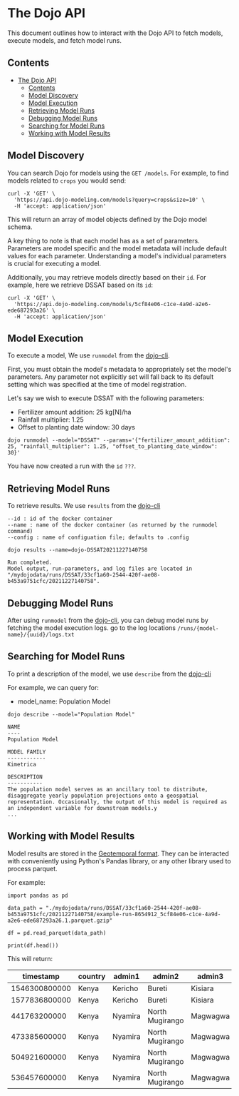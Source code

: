 # The Dojo API

This document outlines how to interact with the Dojo API to fetch models, execute models, and fetch model runs.


## Contents

- [The Dojo API](#the-dojo-api)
  - [Contents](#contents)
  - [Model Discovery](#model-discovery)
  - [Model Execution](#model-execution)
  - [Retrieving Model Runs](#retrieving-model-runs)
  - [Debugging Model Runs](#debugging-model-runs)
  - [Searching for Model Runs](#searching-for-model-runs)
  - [Working with Model Results](#working-with-model-results)

## Model Discovery

You can search Dojo for models using the `GET /models`. For example, to find models related to `crops` you would send:

```
curl -X 'GET' \
  'https://api.dojo-modeling.com/models?query=crops&size=10' \
  -H 'accept: application/json'
```

This will return an array of model objects defined by the Dojo model schema.

A key thing to note is that each model has as a set of parameters. Parameters are model specific and the model metadata will include default values for each parameter. Understanding a model's individual parameters is crucial for executing a model.

Additionally, you may retrieve models directly based on their `id`. For example, here we retrieve DSSAT based on its `id`:

```
curl -X 'GET' \
  'https://api.dojo-modeling.com/models/5cf84e06-c1ce-4a9d-a2e6-ede687293a26' \
  -H 'accept: application/json'
```

## Model Execution

To execute a model, We use `runmodel` from the [dojo-cli](https://github.com/dojo-modeling/dojo-cli#runmodel). 

First, you must obtain the model's metadata to appropriately set the model's parameters. Any parameter not explicitly set will fall back to its default setting which was specified at the time of model registration.

Let's say we wish to execute DSSAT with the following parameters:

* Fertilizer amount addition: 25 kg[N]/ha
* Rainfall multiplier: 1.25
* Offset to planting date window: 30 days

`dojo runmodel --model="DSSAT" --params='{"fertilizer_amount_addition": 25, "rainfall_multiplier": 1.25, "offset_to_planting_date_window": 30}'`

You have now created a run with the `id` `???`. 

## Retrieving Model Runs

To retrieve results. We use `results` from the [dojo-cli](https://github.com/dojo-modeling/dojo-cli#results)

```
--id : id of the docker container
--name : name of the docker container (as returned by the runmodel command)
--config : name of configuation file; defaults to .config
```

`dojo results --name=dojo-DSSAT20211227140758`

```
Run completed.
Model output, run-parameters, and log files are located in "/mydojodata/runs/DSSAT/33cf1a60-2544-420f-ae08-b453a9751cfc/20211227140758".
```


## Debugging Model Runs

After using `runmodel` from the [dojo-cli](https://github.com/dojo-modeling/dojo-cli#runmodel), you can debug model runs by fetching the model execution logs. go to the log locations `/runs/{model-name}/{uuid}/logs.txt`


## Searching for Model Runs

To print a description of the model, we use `describe` from the [dojo-cli](https://github.com/dojo-modeling/dojo-cli#describe)

For example, we can query for:
* model_name: Population Model

`dojo describe --model="Population Model"`

```
NAME
----
Population Model

MODEL FAMILY
------------
Kimetrica

DESCRIPTION
-----------
The population model serves as an ancillary tool to distribute, disaggregate yearly population projections onto a geospatial representation. Occasionally, the output of this model is required as an independent variable for downstream models.y
...
```



## Working with Model Results

Model results are stored in the [Geotemporal format](./geotemporal-format.md). They can be interacted with conveniently using Python's Pandas library, or any other library used to process parquet. 

For example:

```
import pandas as pd

data_path = "./mydojodata/runs/DSSAT/33cf1a60-2544-420f-ae08-b453a9751cfc/20211227140758/example-run-8654912_5cf84e06-c1ce-4a9d-a2e6-ede687293a26.1.parquet.gzip"

df = pd.read_parquet(data_path)

print(df.head())
```

This will return:

| timestamp     	| country 	| admin1  	| admin2          	| admin3   	| lat    	| lng    	| feature  	| value         	|
|---------------	|---------	|---------	|-----------------	|----------	|--------	|--------	|----------	|---------------	|
| 1546300800000 	| Kenya   	| Kericho 	| Bureti          	| Kisiara  	| -0.458 	| 35.125 	| HDAT_AVE 	| 1566259200000 	|
| 1577836800000 	| Kenya   	| Kericho 	| Bureti          	| Kisiara  	| -0.458 	| 35.125 	| HDAT_AVE 	| 1599264000000 	|
| 441763200000  	| Kenya   	| Nyamira 	| North Mugirango 	| Magwagwa 	| -0.458 	| 35.042 	| HDAT_AVE 	| 461462400000  	|
| 473385600000  	| Kenya   	| Nyamira 	| North Mugirango 	| Magwagwa 	| -0.458 	| 35.042 	| HDAT_AVE 	| 495504000000  	|
| 504921600000  	| Kenya   	| Nyamira 	| North Mugirango 	| Magwagwa 	| -0.458 	| 35.042 	| HDAT_AVE 	| 526608000000  	|
| 536457600000  	| Kenya   	| Nyamira 	| North Mugirango 	| Magwagwa 	| -0.458 	| 35.042 	| HDAT_AVE 	| 557366400000  	|
